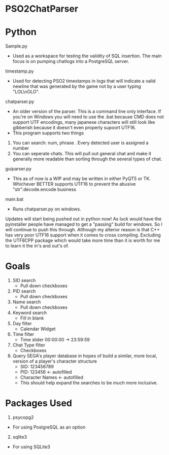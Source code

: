 PSO2ChatParser
==============

Python
=============

Sample.py
 - Used as a workspace for testing the validity of SQL insertion. The main focus is on pumping chatlogs into a PostgreSQL server.

timestamp.py
 - Used for detecting PSO2 timestamps in logs that will indicate a valid newline that was generated by the game not by a user typing "LOL\nOLO". 

chatparser.py
 - An older version of the parser. This is a command line only interface. If you're on Windows you will need to use the .bat because CMD does not support UTF encodings, many japanese characters will still look like gibberish because it doesn't even properly supoort UTF16.
 - This program supports two things
  1. You can search: num, phrase  . Every detected user is assigned a number
  2. You can seperate chats. This will pull out general chat and make it generally more readable than sorting through the several types of chat.

guiparser.py
 - This as of now is a WIP and may be written in either PyQT5 or TK. Whichever BETTER supports UTF16 to prevent the abusive "str".decode.encode business

main.bat
 - Runs chatparser.py on windows.


Updates will start being pushed out in python now! As luck would have the pyinstaller people have managed to get a "passing" build for windows. So I will continue to push this through. Although my alterior reason is that C++ has very poor UTF16 support when it comes to cross compiling. Excluding the UTF8CPP package which would take more time than it is worth for me to learn it the in's and out's of.

Goals
=====
1. SID       search
    * Pull down checkboxes
2. PID       search
    * Pull down checkboxes
3. Name      search
    * Pull down checkboxes
4. Keyword   search
    * Fill in blank
5. Day       filter
    * Calendar Widget
6. Time      filter
    * Time slider 00:00:00 -> 23:59:59
7. Chat Type filter
    * Checkboxes
8. Query SEGA's player database in hopes of build a similar, more local, version of a player's character structure
    * SID: 123456789
    * PID: 123456 <- autofilled
    * Character Names <- autofilled
    * This should help expand the searches to be much more inclusive.

Packages Used
=============
 1. psycopg2
  * For using PostgreSQL as an option 
 2. sqlite3
  * For using SQLite3


